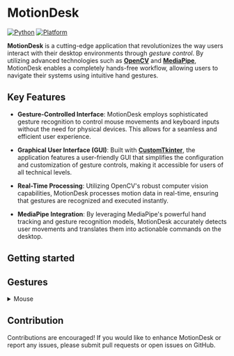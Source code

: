 # MotionDesk

 [![Python](https://img.shields.io/badge/python-3.12.6-blue.svg)](https://www.python.org/downloads/)  [![Platform](https://img.shields.io/badge/platform-windows-green.svg)](https://www.microsoft.com/en-in/windows?r=1) 

**MotionDesk** is a cutting-edge application that revolutionizes the way users interact with their desktop environments through *gesture control*. By utilizing advanced technologies such as [**OpenCV**](https://github.com/opencv/opencv) and [**MediaPipe**](https://github.com/google/mediapipe), MotionDesk enables a completely hands-free workflow, allowing users to navigate their systems using intuitive hand gestures.

## Key Features

- **Gesture-Controlled Interface**: MotionDesk employs sophisticated gesture recognition to control mouse movements and keyboard inputs without the need for physical devices. This allows for a seamless and efficient user experience.

- **Graphical User Interface (GUI)**: Built with [**CustomTkinter**](https://github.com/TomSchimansky/CustomTkinter), the application features a user-friendly GUI that simplifies the configuration and customization of gesture controls, making it accessible for users of all technical levels.

- **Real-Time Processing**: Utilizing OpenCV's robust computer vision capabilities, MotionDesk processes motion data in real-time, ensuring that gestures are recognized and executed instantly.

- **MediaPipe Integration**: By leveraging MediaPipe's powerful hand tracking and gesture recognition models, MotionDesk accurately detects user movements and translates them into actionable commands on the desktop.

## Getting started


## Gestures


<details>
<summary>Mouse</summary>

  <details>
  <summary>Neutral Gesture</summary>
   <figure>
    <img src="https://github.com/omni-flux/MotionDesk/blob/main/Assets/Gesture%20Videos/NETURAL.mp4" alt="Palm" width="711" height="400"><br>
    <figcaption>Neutral Gesture. Used to halt/stop execution of the current gesture.</figcaption>
  </figure>
  </details>












</details> 









## Contribution

Contributions are encouraged! If you would like to enhance MotionDesk or report any issues, please submit pull requests or open issues on GitHub.

